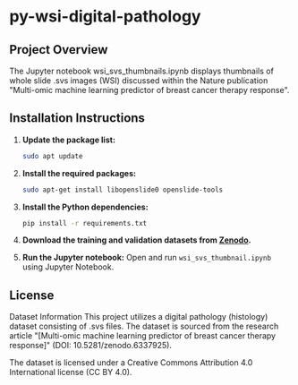 # py-wsi-digital-pathology

## Project Overview

The Jupyter notebook wsi_svs_thumbnails.ipynb displays thumbnails of whole slide .svs images (WSI) discussed within the Nature publication "Multi-omic machine learning predictor of breast cancer therapy response".

## Installation Instructions

1. **Update the package list:**
    ```bash
    sudo apt update
    ```

2. **Install the required packages:**
    ```bash
    sudo apt-get install libopenslide0 openslide-tools
    ```

3. **Install the Python dependencies:**
    ```bash
    pip install -r requirements.txt
    ```

4. **Download the training and validation datasets from 
   [Zenodo](https://zenodo.org/records/6337925).**

5. **Run the Jupyter notebook:**
    Open and run `wsi_svs_thumbnail.ipynb` using Jupyter Notebook.

## License

Dataset Information
This project utilizes a digital pathology (histology) dataset consisting of .svs files. The dataset is sourced from the research article "[Multi-omic machine learning predictor of breast cancer therapy response]" (DOI: 10.5281/zenodo.6337925).

The dataset is licensed under a Creative Commons Attribution 4.0 International license (CC BY 4.0).